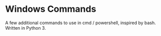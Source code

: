 Windows Commands
================

A few additional commands to use in cmd / powershell, inspired by bash. Written in Python 3.